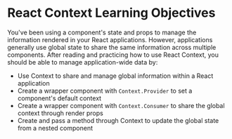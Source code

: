 # React Context Learning Objectives

You've been using a component's state and props to manage the information
rendered in your React applications. However, applications generally use global
state to share the same information across multiple components. After reading
and practicing how to use React Context, you should be able to manage
application-wide data by:

* Use Context to share and manage global information within a React application
* Create a wrapper component with `Context.Provider` to set a component's
  default context
* Create a wrapper component with `Context.Consumer` to share the global context
  through render props
* Create and pass a method through Context to update the global state from a
  nested component
